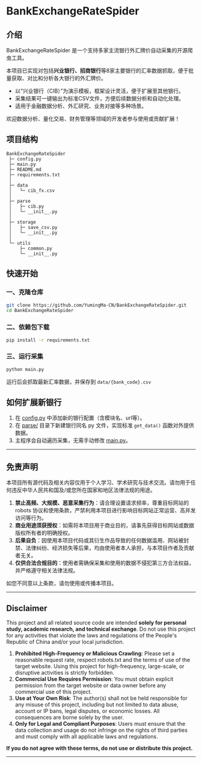 # BankExchangeRateSpider

## 介绍

BankExchangeRateSpider 是一个支持多家主流银行外汇牌价自动采集的开源爬虫工具。

本项目已实现对包括**兴业银行、招商银行**等8家主要银行的汇率数据抓取，便于批量获取、对比和分析各大银行的外汇牌价。

- 以“兴业银行（CIB）”为演示模板，框架设计灵活，便于扩展至其他银行。
- 采集结果可一键输出为标准CSV文件，方便后续数据分析和自动化处理。
- 适用于金融数据分析、外汇研究、业务对接等多种场景。

欢迎数据分析、量化交易、财务管理等领域的开发者参与使用或贡献扩展！

## 项目结构

```
BankExchangeRateSpider 
 ├─ config.py 
 ├─ main.py 
 ├─ README.md 
 ├─ requirements.txt 
 │ 
 ├─ data 
 │   └─ cib_fx.csv 
 │ 
 ├─ parse 
 │   ├─ cib.py 
 │   └─ __init__.py 
 │ 
 ├─ storage 
 │   ├─ save_csv.py 
 │   └─ __init__.py 
 │ 
 └─ utils 
     ├─ common.py 
     └─ __init__.py 
```

## 快速开始

### 一、克隆仓库

```bash
git clone https://github.com/YumingMa-CN/BankExchangeRateSpider.git 
cd BankExchangeRateSpider
```

### 二、依赖包下载

```bash
pip install -r requirements.txt
```

### 三、运行采集

```bash
python main.py
```

运行后会抓取最新汇率数据，并保存到 `data/{bank_code}.csv`

## 如何扩展新银行

1. 在 [config.py](https://github.com/YumingMa-CN/BankExchangeRateSpider/blob/main/config.py) 中添加新的银行配置（含模块名、url等）。
2. 在 [parse/](https://github.com/YumingMa-CN/BankExchangeRateSpider/tree/main/parse) 目录下新建银行同名 py 文件，实现标准 `get_data()` 函数对外提供数据。
3. 主程序会自动遍历采集，无需手动修改 [main.py](https://github.com/YumingMa-CN/BankExchangeRateSpider/blob/main/main.py)。

---

## 免责声明

本项目所有源代码及相关内容仅用于个人学习、学术研究与技术交流。请勿用于任何违反中华人民共和国及/或您所在国家和地区法律法规的用途。

1. **禁止高频、大规模、恶意采集行为**：请合理设置请求频率，尊重目标网站的 robots 协议和使用条款，严禁利用本项目进行影响目标网站正常运营、高并发访问等行为。
2. **商业用途须获授权**：如需将本项目用于商业目的，请事先获得目标网站或数据版权所有者的明确授权。
3. **后果自负**：因使用本项目代码或其衍生作品导致的任何数据滥用、网站被封禁、法律纠纷、经济损失等后果，均由使用者本人承担，与本项目作者及贡献者无关。
4. **仅供合法合规目的**：使用者需确保采集和使用的数据不侵犯第三方合法权益，并严格遵守相关法律法规。

如您不同意以上条款，请勿使用或传播本项目。

------

## Disclaimer

This project and all related source code are intended **solely for personal study, academic research, and technical exchange**. Do not use this project for any activities that violate the laws and regulations of the People's Republic of China and/or your local jurisdiction.

1. **Prohibited High-Frequency or Malicious Crawling**: Please set a reasonable request rate, respect robots.txt and the terms of use of the target website. Using this project for high-frequency, large-scale, or disruptive activities is strictly forbidden.
2. **Commercial Use Requires Permission**: You must obtain explicit permission from the target website or data owner before any commercial use of this project.
3. **Use at Your Own Risk**: The author(s) shall not be held responsible for any misuse of this project, including but not limited to data abuse, account or IP bans, legal disputes, or economic losses. All consequences are borne solely by the user.
4. **Only for Legal and Compliant Purposes**: Users must ensure that the data collection and usage do not infringe on the rights of third parties and must comply with all applicable laws and regulations.

**If you do not agree with these terms, do not use or distribute this project.**

------